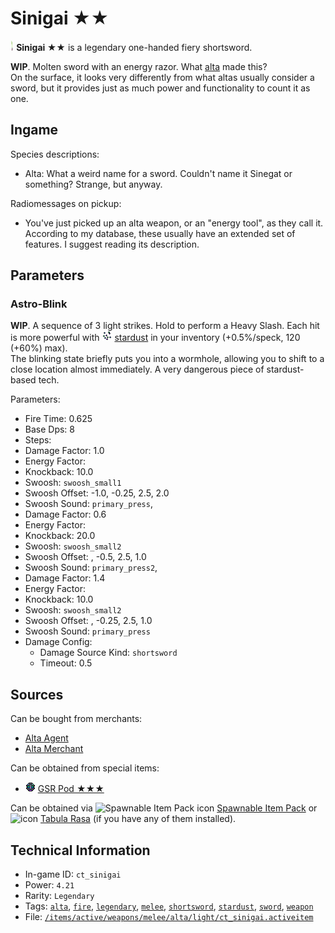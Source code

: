 # Sinigai ★★

<img src="https://raw.githubusercontent.com/Ceterai/Enternia/main/items/active/weapons/melee/alta/light/ct_sinigai.png" alt="Sinigai ★★ icon" loading="lazy" width="auto" height="16px"/> **Sinigai ★★** is a legendary one-handed fiery shortsword.

**WIP**. Molten sword with an energy razor. What [alta](https://ceterai.github.io/MyEnternia/Wiki/Tags/Alta) made this?  
On the surface, it looks very differently from what altas usually consider a sword, but it provides just as much power and functionality to count it as one.

## Ingame

Species descriptions:

- Alta: What a weird name for a sword. Couldn't name it Sinegat or something? Strange, but anyway.

Radiomessages on pickup:

- You've just picked up an alta weapon, or an "energy tool", as they call it. According to my database, these usually have an extended set of features. I suggest reading its description.

## Parameters

### Astro-Blink

**WIP**. A sequence of 3 light strikes. Hold to perform a Heavy Slash. Each hit is more powerful with <img src="https://raw.githubusercontent.com/Ceterai/Enternia/main/items/generic/crafting/ct_stardust.png" alt="Stardust icon" loading="lazy" width="auto" height="16px"/> [stardust](https://ceterai.github.io/MyEnternia/Wiki/Stardust) in your inventory (+0.5%/speck, 120 (+60%) max).  
The blinking state briefly puts you into a wormhole, allowing you to shift to a close location almost immediately. A very dangerous piece of stardust-based tech.

Parameters:

- Fire Time: 0.625
- Base Dps: 8
- Steps: 
- Damage Factor: 1.0
- Energy Factor:
- Knockback: 10.0
- Swoosh: `swoosh_small1`
- Swoosh Offset:  -1.0,  -0.25,  2.5,  2.0
- Swoosh Sound: `primary_press`, 
- Damage Factor: 0.6
- Energy Factor:
- Knockback: 20.0
- Swoosh: `swoosh_small2`
- Swoosh Offset: ,  -0.5,  2.5,  1.0
- Swoosh Sound: `primary_press2`, 
- Damage Factor: 1.4
- Energy Factor:
- Knockback: 10.0
- Swoosh: `swoosh_small2`
- Swoosh Offset: ,  -0.25,  2.5,  1.0
- Swoosh Sound: `primary_press`
- Damage Config:
  - Damage Source Kind: `shortsword`
  - Timeout: 0.5

## Sources

Can be bought from merchants:

- [Alta Agent](https://ceterai.github.io/MyEnternia/Wiki/AltaAgent)
- [Alta Merchant](https://ceterai.github.io/MyEnternia/Wiki/AltaMerchant)

Can be obtained from special items:

- <img src="https://raw.githubusercontent.com/Ceterai/Enternia/main/items/active/alta/loot/other/gsr.png" alt="GSR Pod ★★★ icon" loading="lazy" width="auto" height="16px"/> [GSR Pod ★★★](https://ceterai.github.io/MyEnternia/Wiki/GSRPod)

Can be obtained via <img src="https://raw.githubusercontent.com/Silverfeelin/Starbound-SpawnableItemPack/master/interface/sip/iconSmall.png" alt="Spawnable Item Pack icon" width="18" height="14"/> [Spawnable Item Pack](https://steamcommunity.com/sharedfiles/filedetails/?id=733665104) or <img src="https://steamuserimages-a.akamaihd.net/ugc/263843960696222713/3EC9A7C005541F7D577EBCB8C5736B4EFC9973D6/" alt="icon" width="8" height="12"/> [Tabula Rasa](https://community.playstarbound.com/resources/the-tabula-rasa.3222/) (if you have any of them installed).

## Technical Information

- In-game ID: `ct_sinigai`
- Power: `4.21`
- Rarity: `Legendary`
- Tags: [`alta`](https://ceterai.github.io/MyEnternia/Wiki/Tags/Alta), [`fire`](https://ceterai.github.io/MyEnternia/Wiki/Tags/Fire), [`legendary`](https://ceterai.github.io/MyEnternia/Wiki/Tags/Legendary), [`melee`](https://ceterai.github.io/MyEnternia/Wiki/Tags/Melee), [`shortsword`](https://ceterai.github.io/MyEnternia/Wiki/Tags/Shortsword), [`stardust`](https://ceterai.github.io/MyEnternia/Wiki/Tags/Stardust), [`sword`](https://ceterai.github.io/MyEnternia/Wiki/Tags/Sword), [`weapon`](https://ceterai.github.io/MyEnternia/Wiki/Tags/Weapon)
- File: [`/items/active/weapons/melee/alta/light/ct_sinigai.activeitem`](https://github.com/Ceterai/Enternia/blob/main/items/active/weapons/melee/alta/light/ct_sinigai.activeitem)
